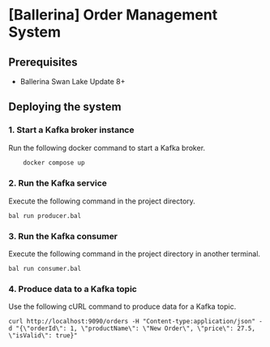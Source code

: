 # [Ballerina] Order Management System

## Prerequisites

- Ballerina Swan Lake Update 8+

## Deploying the system

### 1. Start a Kafka broker instance

Run the following docker command to start a Kafka broker.

```sh
    docker compose up
```

### 2. Run the Kafka service

Execute the following command in the project directory.

```ballerina
bal run producer.bal
```

### 3. Run the Kafka consumer

Execute the following command in the project directory in another terminal.

```ballerina
bal run consumer.bal
```

### 4. Produce data to a Kafka topic

Use the following cURL command to produce data for a Kafka topic.

```curl
curl http://localhost:9090/orders -H "Content-type:application/json" -d "{\"orderId\": 1, \"productName\": \"New Order\", \"price\": 27.5, \"isValid\": true}"
```
